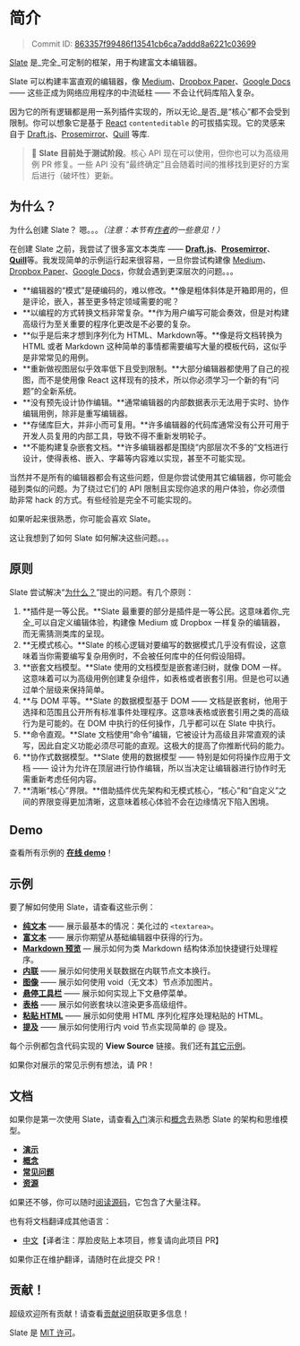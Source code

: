 # 简介

> Commit ID: [863357f99486f13541cb6ca7addd8a6221c03699](https://github.com/ianstormtaylor/slate/blob/main/docs/Introduction.md)

[Slate](http://slatejs.org) 是_完全_可定制的框架，用于构建富文本编辑器。

Slate 可以构建丰富直观的编辑器，像 [Medium](https://medium.com/)、[Dropbox Paper](https://www.dropbox.com/paper)、[Google Docs](https://www.google.com/docs/about/) —— 这些正成为网络应用程序的中流砥柱 —— 不会让代码库陷入复杂。

因为它的所有逻辑都是用一系列插件实现的，所以无论_是否_是“核心”都不会受到限制。你可以想象它是基于 [React](https://facebook.github.io/react/) `contenteditable` 的可拔插实现。它的灵感来自于 [Draft.js](https://facebook.github.io/draft-js/)、[Prosemirror](http://prosemirror.net/)、[Quill](http://quilljs.com/) 等库.

> 🤖 **Slate 目前处于测试阶段**。核心 API 现在可以使用，但你也可以为高级用例 PR 修复。一些 API 没有“最终确定”且会随着时间的推移找到更好的方案后进行（破坏性）更新。

## 为什么？

为什么创建 Slate？ 嗯。。。_（注意：本节有[作者](https://github.com/ianstormtaylor)的一些意见！）_

在创建 Slate 之前，我尝试了很多富文本类库 —— [**Draft.js**](https://facebook.github.io/draft-js/)、[**Prosemirror**](http://prosemirror.net/)、[**Quill**](http://quilljs.com/)等。我发现简单的示例运行起来很容易，一旦你尝试构建像 [Medium](https://medium.com/)、[Dropbox Paper](https://www.dropbox.com/paper)、[Google Docs](https://www.google.com/docs/about/)，你就会遇到更深层次的问题。。。

- **编辑器的“模式”是硬编码的，难以修改。**像是粗体斜体是开箱即用的，但是评论，嵌入，甚至更多特定领域需要的呢？
- **以编程的方式转换文档非常复杂。**作为用户编写可能会奏效，但是对构建高级行为至关重要的程序化更改是不必要的复杂。
- **似乎是后来才想到序列化为 HTML、Markdown等。**像是将文档转换为 HTML 或者 Markdown 这种简单的事情都需要编写大量的模板代码，这似乎是非常常见的用例。
- **重新做视图层似乎效率低下且受到限制。**大部分编辑器都使用了自己的视图，而不是使用像 React 这样现有的技术，所以你必须学习一个新的有“问题”的全新系统。
- **没有预先设计协作编辑。**通常编辑器的内部数据表示无法用于实时、协作编辑用例，除非是重写编辑器。
- **存储库巨大，并非小而可复用。**许多编辑器的代码库通常没有公开可用于开发人员复用的内部工具，导致不得不重新发明轮子。
- **不能构建复杂嵌套文档。**许多编辑器都是围绕“内部层次不多的”文档进行设计，使得表格、嵌入、字幕等内容难以实现，甚至不可能实现。

当然并不是所有的编辑器都会有这些问题，但是你尝试使用其它编辑器，你可能会碰到类似的问题。为了绕过它们的 API 限制且实现你追求的用户体验，你必须借助非常 hack 的方式。有些经验是完全不可能实现的。

如果听起来很熟悉，你可能会喜欢 Slate。

这让我想到了如何 Slate 如何解决这些问题。。。

## 原则

Slate 尝试解决“[为什么？](Introduction.md#为什么？)”提出的问题。有几个原则：

1. **插件是一等公民。**Slate 最重要的部分是插件是一等公民。这意味着你_完全_可以自定义编辑体验，构建像 Medium 或 Dropbox 一样复杂的编辑器，而无需猜测类库的呈现。
2. **无模式核心。**Slate 的核心逻辑对要编写的数据模式几乎没有假设，这意味着当你需要编写复杂用例时，不会被任何库中的任何假设阻碍。
3. **嵌套文档模型。**Slate 使用的文档模型是嵌套递归树，就像 DOM 一样。这意味着可以为高级用例创建复杂组件，如表格或者嵌套引用。但是也可以通过单个层级来保持简单。
4. **与 DOM 平等。**Slate 的数据模型基于 DOM —— 文档是嵌套树，他用于选择和范围且公开所有标准事件处理程序。这意味表格或嵌套引用之类的高级行为是可能的。在 DOM 中执行的任何操作，几乎都可以在 Slate 中执行。
5. **命令直观。**Slate 文档使用“命令”编辑，它被设计为高级且非常直观的读写，因此自定义功能必须尽可能的直观。这极大的提高了你推断代码的能力。
6. **协作式数据模型。**Slate 使用的数据模型 —— 特别是如何将操作应用于文档 —— 设计为允许在顶层进行协作编辑，所以当决定让编辑器进行协作时无需重新考虑任何内容。
7. **清晰“核心”界限。**借助插件优先架构和无模式核心，“核心”和“自定义”之间的界限变得更加清晰，这意味着核心体验不会在边缘情况下陷入困境。

## Demo

查看所有示例的 [**在线 demo**](http://slatejs.org)！

## 示例

要了解如何使用 Slate，请查看这些示例：

- [**纯文本**](https://www.slatejs.org/examples/plaintext) —— 展示最基本的情况：美化过的 `<textarea>`。
- [**富文本**](https://www.slatejs.org/examples/richtext) —— 展示你期望从基础编辑器中获得的行为。
- [**Markdown 预览**](https://www.slatejs.org/examples/markdown-preview) — 展示如何为类 Markdown 结构体添加快捷键行处理程序。
- [**内联**](https://www.slatejs.org/examples/inlines) —— 展示如何使用关联数据在内联节点文本换行。
- [**图像**](https://www.slatejs.org/examples/images) —— 展示如何使用 void（无文本）节点添加图片。
- [**悬停工具栏**](https://www.slatejs.org/examples/hovering-toolbar) —— 展示如何实现上下文悬停菜单。
- [**表格**](https://www.slatejs.org/examples/tables) —— 展示如何嵌套块以渲染更多高级组件。
- [**粘贴 HTML**](https://www.slatejs.org/examples/paste-html) —— 展示如何使用 HTML 序列化程序处理粘贴的 HTML。
- [**提及**](https://www.slatejs.org/examples/mentions) —— 展示如何使用行内 void 节点实现简单的 @ 提及。

每个示例都包含代码实现的 **View Source** 链接。我们还有[其它示例](https://github.com/ianstormtaylor/slate/tree/master/site/examples)。

如果你对展示的常见示例有想法，请 PR！

## 文档

如果你是第一次使用 Slate，请查看[入门](http://docs.slatejs.org/walkthroughs/01-installing-slate)演示和[概念](http://docs.slatejs.org/concepts)去熟悉 Slate 的架构和思维模型。

- [**演示**](http://docs.slatejs.org/walkthroughs)
- [**概念**](http://docs.slatejs.org/concepts)
- [**常见问题**](http://docs.slatejs.org/general/faq)
- [**资源**](http://docs.slatejs.org/general/resources)

如果还不够，你可以随时[阅读源码](https://github.com/ianstormtaylor/slate/tree/master/packages)，它包含了大量注释。

也有将文档翻译成其他语言：

- [中文](https://github.com/mowangjuanzi/slate-doc-zh)【译者注：厚脸皮贴上本项目，修复请向此项目 PR】

如果你正在维护翻译，请随时在此提交 PR！

## 贡献！

超级欢迎所有贡献！请查看[贡献说明](general/contributing.md)获取更多信息！

Slate 是 [MIT 许可](https://github.com/ianstormtaylor/slate/tree/f6bfe034d707693488c38da77537fd36cb8856cf/License.md)。
